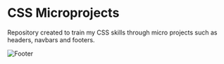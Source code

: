 # CSS Microprojects
 Repository created to train my CSS skills through micro projects such as headers, navbars and footers.

![Footer](https://user-images.githubusercontent.com/58652794/87618123-74f63f80-c6ef-11ea-8171-5e5955524437.PNG)


